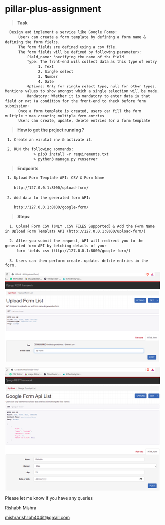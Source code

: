 # pillar-plus-assignment

> **Task**:

      Design and implement a service like Google Forms:
          Users can create a form template by defining a form name & defining the form fields.
          The form fields are defined using a csv file.
          The form fields will be defined by following parameters:
              Field_name: Specifying the name of the field
              Type: The front-end will collect data as this type of entry
                   1. Text
                   2. Single select
                   3. Number
                   4. Date
              Options: Only for single select type, null for other types. Mentions values to show amongst which a single selection will be made.
              Mandatory: Whether it is mandatory to enter data in that field or not (a condition for the front-end to check before form submission)
          Once a form template is created, users can fill the form multiple times creating multiple form entries
          Users can create, update, delete entries for a form template


> **How to get the project running ?**

     1. Create an virutal env & activate it.

     2. RUN the following commands:
                 > pip3 install -r requirements.txt 
                 > python3 manage.py runserver

> **Endpoints**

     1. Upload Form Template API: CSV & Form Name

        http://127.0.0.1:8000/upload-form/

     2. Add data to the generated form API:

        http://127.0.0.1:8000/google-form/

> **Steps**:

      1. Upload Form CSV (ONLY .CSV FILES Supported) & Add the Form Name in Upload Form Template API (http://127.0.0.1:8000/upload-form/)

      2. After you submit the request, API will redirect you to the generated form API by fetching details of your
         form fields csv (http://127.0.0.1:8000/google-form/)

      3. Users can then perform create, update, delete entries in the form.

      
![](screenshots/upload-form.png)

         
![](screenshots/generated-form.png) 
       
       
Please let me know if you have any queries

Rishabh Mishra

mishrarishabh404it@gmail.com
